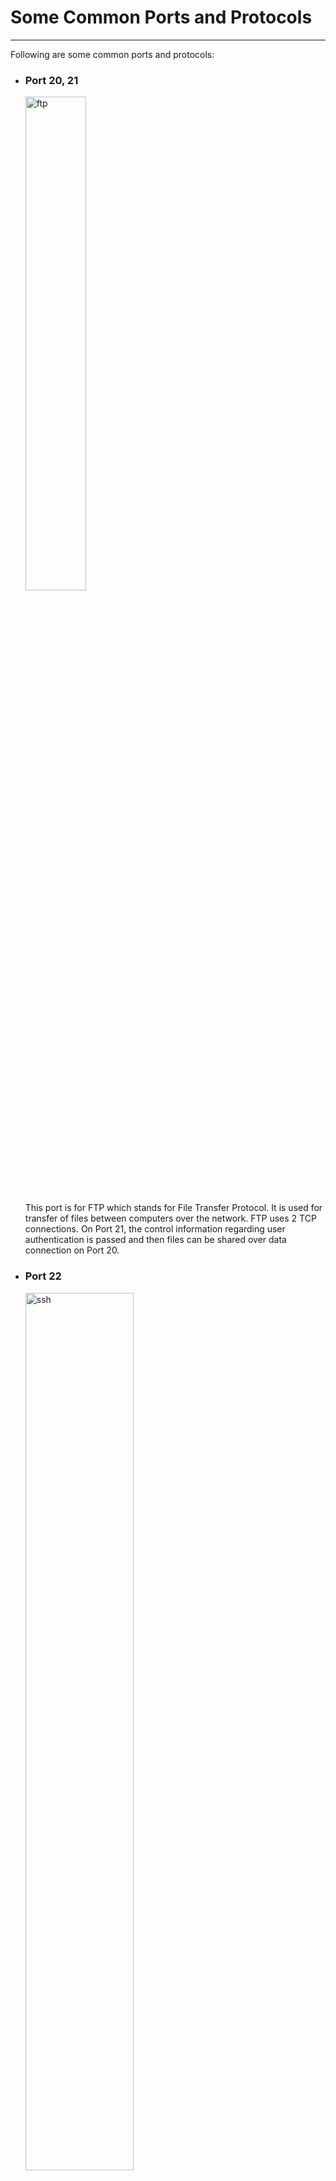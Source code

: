 Some Common Ports and Protocols
===============================

* * * * *

Following are some common ports and protocols:

-   ### Port 20, 21

    <img
        src="https://blog.ipswitch.com/hs-fs/hubfs/ftp-diagram.png?width=750&height=378&name=ftp-diagram.png"
        alt="ftp"
        width="45%"
      />

    This port is for FTP which stands for File Transfer Protocol. It is
    used for transfer of files between computers over the network. FTP
    uses 2 TCP connections. On Port 21, the control information
    regarding user authentication is passed and then files can be shared
    over data connection on Port 20.

-   ### Port 22

    <img
        src="https://www.ssh.com/hubfs/Imported_Blog_Media/SSH_simplified_protocol_diagram-2.png"
        alt="ssh"
        width="60%"
      />

    This port is for SSH which stands for Secure Shell. It is used for
    generating a secure connection over some unsecured network. So,
    using ssh we can securely login to a remote machine, safely issue
    remote commands, etc. SSH uses a pair of public key and private key
    to enable a secure connection over the network.

-   ### Port 23

    <img
        src="https://networkinterview.com/wp-content/uploads/2019/06/WHAT-IS-TELNET.jpg"
        alt="telnet"
        width="55%"
      />

    This port is for Telnet protocol to remotely administer network
    devices. It is used for remote maintainence of networking
    communication devices such routers and switches.

-   ### Port 25

    <img
        src="https://cdn.educba.com/academy/wp-content/uploads/2019/07/smtp-protocol.png"
        alt="smtp"
        width="55%"
      />

    This port is for SMTP which stands for Simple Mail Transfer
    Protocol. It is used for delivering and receiving email messages
    over the Internet.

-   ### Port 53

    <img
        src="https://kinsta.com/wp-content/uploads/2018/05/what-is-dns.png"
        alt="dns"
        width="45%"
      />

    This port is for DNS which stands for Domain Name System Service.
    DNS basically helps to map the website names to their following IP
    addresses. This helps a normal user to remember only the domain name
    like facebook.com rather than facebook.com website IP Address, i.e.
    31.13.71.1

-   ### Port 80

    <img
        src="https://upload.wikimedia.org/wikipedia/commons/thumb/8/83/Internet1.svg/2000px-Internet1.svg.png"
        alt="http"
        width="35%"
      />

    This port is for HTTP which stands for Hyper Text Transfer Protocol.
    It is used for interacting with web resources in form of HTML files.
    This is used for transmitting and receiving hypertext messages
    between the client and the server.

-   ### Port 110

    <img
        src="https://support.content.office.net/en-us/media/d82dd150-cbd4-4476-9955-4eb4618a1a60.gif"
        alt="pop3"
        width="40%"
      />

    This port is for POP3 which stands for Post Office Protocol 3.With POP3 we can fetch and 
    download email messages from a remote computer to our local machine and read them even when 
    we are offline. POP3 works on 2 ports i.e. 110 and other one is 995. 995 is used when we 
    want to use POP3 securely.

-   ### Port 123

    <img
        src="https://www.grandmetric.com/wp-content/uploads/2018/12/network-time-protocol-ntp.jpg"
        alt="http"
        width="40%"
      />

    This port is for NTP which stands for Network Time Protocol.
    It is used for transmission and receiving accurate time sources over the network.
    It allows network devices to synchronize their clocks with a central source clock.

-   ### Port 143

    <img
        src="https://askleo.askleomedia.com/wp-content/uploads/2012/10/imap.png"
        alt="http"
        width="50%"
      />

    This port is for IMAP which stands for Internet Message Access Protocol.
    Just like POP3 it is also used to to fetch emails from  a remote server but unlike POP3 it allows
    simultaneous access to the emails from multiple clients. This allows access to your email from different
    locations. It also works with 2 ports i.e. 143 and other one is 993. 993 is used if we want to connect with
    IMAP securely.

-   ### Port 194

    <img
        src="https://www.esds.co.in/blog/wp-content/uploads/2011/01/internet-relay-chat.jpg"
        alt="irc"
        width="45%"
      />

    This port is for IRC which stands for Internet Relay Chat. This
    Protocol is used for real-time chat messaging with between the
    computers connected on the Internet.

-   ### Port 443

    <img
        src="https://www.hallaminternet.com/assets/https.jpg"
        alt="https"
        width="35%"
      />

    This port is for HTTPS which stands for Hyper Text Transfer
    Protocol. This Protocol is works same as the HTTP protocol but in a
    secure way. The encrypted requests/responses are sent via the server
    and client so as to prevent Man-in-the-middle attacks


